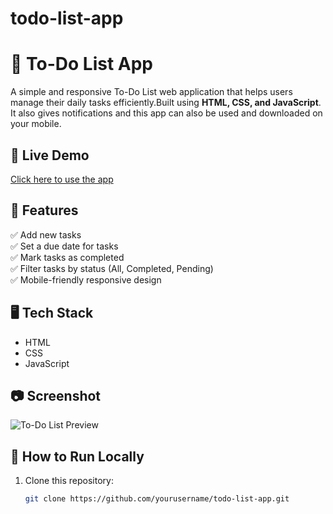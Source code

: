 # todo-list-app

# 📝 To-Do List App
A simple and responsive To-Do List web application that helps users manage their daily tasks efficiently.Built using **HTML, CSS, and JavaScript**.
It also gives notifications and this app can also be used and downloaded on your mobile.
 
## 🚀 Live Demo
[Click here to use the app](https://yourusername.github.io/todo-list-app/)  

## 📌 Features
✅ Add new tasks  
✅ Set a due date for tasks  
✅ Mark tasks as completed  
✅ Filter tasks by status (All, Completed, Pending)  
✅ Mobile-friendly responsive design  

## 🖥️ Tech Stack
- HTML  
- CSS  
- JavaScript  

## 📷 Screenshot
![To-Do List Preview](screenshot.png)  

## 📂 How to Run Locally
1. Clone this repository:
   ```bash
   git clone https://github.com/yourusername/todo-list-app.git
